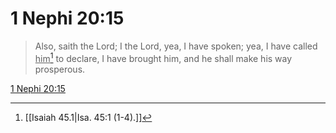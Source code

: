 # 1 Nephi 20:15

> Also, saith the Lord; I the Lord, yea, I have spoken; yea, I have called <u>him</u>[^a] to declare, I have brought him, and he shall make his way prosperous.

[1 Nephi 20:15](https://www.churchofjesuschrist.org/study/scriptures/bofm/1-ne/20?lang=eng&id=p15#p15)


[^a]: [[Isaiah 45.1|Isa. 45:1 (1-4).]]
